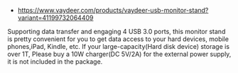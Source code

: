 * https://www.vaydeer.com/products/vaydeer-usb-monitor-stand?variant=41199732064409

Supporting data transfer and engaging 4 USB 3.0 ports, this monitor stand is pretty convenient for you to get data access to your hard devices, mobile phones,iPad, Kindle, etc. If your large-capacity(Hard disk device) storage is over 1T, Please buy a 10W charger(DC 5V/2A) for the external power supply, it is not included in the package.
